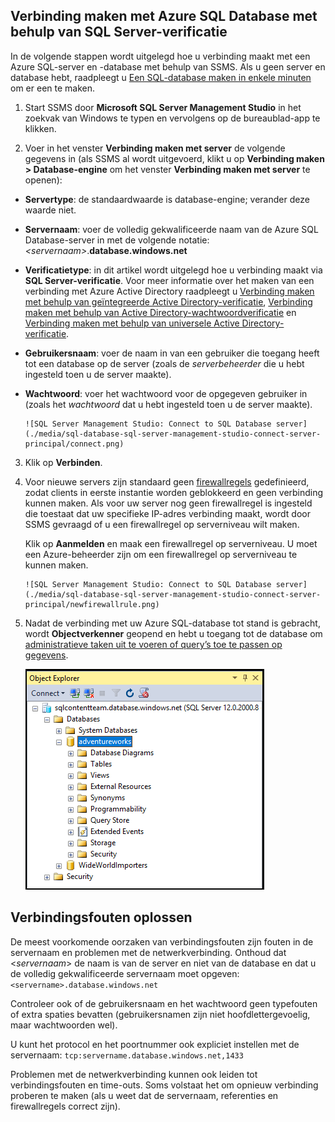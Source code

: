 

## Verbinding maken met Azure SQL Database met behulp van SQL Server-verificatie

In de volgende stappen wordt uitgelegd hoe u verbinding maakt met een Azure SQL-server en -database met behulp van SSMS. Als u geen server en database hebt, raadpleegt u [Een SQL-database maken in enkele minuten](../articles/sql-database/sql-database-get-started.md) om er een te maken.


1. Start SSMS door **Microsoft SQL Server Management Studio** in het zoekvak van Windows te typen en vervolgens op de bureaublad-app te klikken.

2. Voer in het venster **Verbinding maken met server** de volgende gegevens in (als SSMS al wordt uitgevoerd, klikt u op **Verbinding maken > Database-engine** om het venster **Verbinding maken met server** te openen):

 - **Servertype**: de standaardwaarde is database-engine; verander deze waarde niet.
 - **Servernaam**: voer de volledig gekwalificeerde naam van de Azure SQL Database-server in met de volgende notatie: *&lt;servernaam>*.**database.windows.net**
 - **Verificatietype**: in dit artikel wordt uitgelegd hoe u verbinding maakt via **SQL Server-verificatie**. Voor meer informatie over het maken van een verbinding met Azure Active Directory raadpleegt u [Verbinding maken met behulp van geïntegreerde Active Directory-verificatie](../articles/sql-database/sql-database-aad-authentication.md#connect-using-active-directory-integrated-authentication), [Verbinding maken met behulp van Active Directory-wachtwoordverificatie](../articles/sql-database/sql-database-aad-authentication.md#connect-using-active-directory-password-authentication) en [Verbinding maken met behulp van universele Active Directory-verificatie](../articles/sql-database/sql-database-ssms-mfa-authentication.md).
 - **Gebruikersnaam**: voer de naam in van een gebruiker die toegang heeft tot een database op de server (zoals de *serverbeheerder* die u hebt ingesteld toen u de server maakte). 
 - **Wachtwoord**: voer het wachtwoord voor de opgegeven gebruiker in (zoals het *wachtwoord* dat u hebt ingesteld toen u de server maakte).
   
       ![SQL Server Management Studio: Connect to SQL Database server](./media/sql-database-sql-server-management-studio-connect-server-principal/connect.png)

3. Klik op **Verbinden**.
 
4. Voor nieuwe servers zijn standaard geen [firewallregels](../articles/sql-database/sql-database-firewall-configure.md) gedefinieerd, zodat clients in eerste instantie worden geblokkeerd en geen verbinding kunnen maken. Als voor uw server nog geen firewallregel is ingesteld die toestaat dat uw specifieke IP-adres verbinding maakt, wordt door SSMS gevraagd of u een firewallregel op serverniveau wilt maken.

    Klik op **Aanmelden** en maak een firewallregel op serverniveau. U moet een Azure-beheerder zijn om een firewallregel op serverniveau te kunnen maken.
 
       ![SQL Server Management Studio: Connect to SQL Database server](./media/sql-database-sql-server-management-studio-connect-server-principal/newfirewallrule.png)
 

5. Nadat de verbinding met uw Azure SQL-database tot stand is gebracht, wordt **Objectverkenner** geopend en hebt u toegang tot de database om [administratieve taken uit te voeren of query’s toe te passen op gegevens](../articles/sql-database/sql-database-manage-azure-ssms.md).
 
     ![nieuwe firewall op serverniveau](./media/sql-database-sql-server-management-studio-connect-server-principal/connect-server-principal-5.png)
 
     
## Verbindingsfouten oplossen

De meest voorkomende oorzaken van verbindingsfouten zijn fouten in de servernaam en problemen met de netwerkverbinding. Onthoud dat <*servernaam*> de naam is van de server en niet van de database en dat u de volledig gekwalificeerde servernaam moet opgeven: `<servername>.database.windows.net`

Controleer ook of de gebruikersnaam en het wachtwoord geen typefouten of extra spaties bevatten (gebruikersnamen zijn niet hoofdlettergevoelig, maar wachtwoorden wel). 

U kunt het protocol en het poortnummer ook expliciet instellen met de servernaam: `tcp:servername.database.windows.net,1433`

Problemen met de netwerkverbinding kunnen ook leiden tot verbindingsfouten en time-outs. Soms volstaat het om opnieuw verbinding proberen te maken (als u weet dat de servernaam, referenties en firewallregels correct zijn).





<!--HONumber=Sep16_HO3-->


